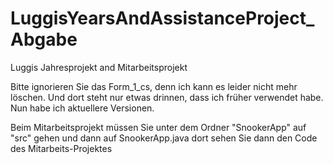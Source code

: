 # LuggisYearsAndAssistanceProject_Abgabe
Luggis Jahresprojekt and Mitarbeitsprojekt

Bitte ignorieren Sie das Form_1_cs, denn ich kann es leider nicht mehr löschen. Und dort steht nur etwas drinnen, dass ich früher verwendet habe. Nun habe ich aktuellere Versionen.

Beim Mitarbeitsprojekt müssen Sie unter dem Ordner "SnookerApp" auf "src" gehen und dann auf SnookerApp.java dort sehen Sie dann den Code des Mitarbeits-Projektes
